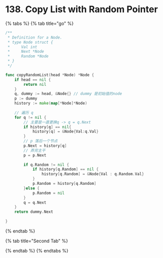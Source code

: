 # 138. Copy List with Random Pointer

{% tabs %}
{% tab title="go" %}
```go
/**
 * Definition for a Node.
 * type Node struct {
 *     Val int
 *     Next *Node
 *     Random *Node
 * }
 */

func copyRandomList(head *Node) *Node {
    if head == nil {
        return nil
    }
    q, dummy := head, &Node{} // dummy 是初始值的node
    p := dummy
    history := make(map[*Node]*Node)
    
    // 遍历 q 
    for q != nil {
        // 主要是一直更换q -> q = q.Next
        if history[q] == nil{
            history[q] = &Node{Val:q.Val}
        }
        // p 落后一个节点
        p.Next = history[q]
        // 弄完主干
        p = p.Next
        
        if q.Random != nil {
            if history[q.Random] == nil {
                history[q.Random] = &Node{Val : q.Random.Val}
            }
            p.Random = history[q.Random]
        }else {
            p.Random = nil
        }
        q = q.Next
    }
    return dummy.Next 
    
}
```
{% endtab %}

{% tab title="Second Tab" %}

{% endtab %}
{% endtabs %}

